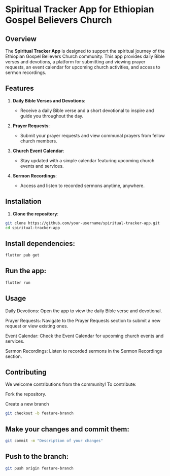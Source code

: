 # Spiritual Tracker App for Ethiopian Gospel Believers Church

## Overview
The **Spiritual Tracker App** is designed to support the spiritual journey of the Ethiopian Gospel Believers Church community. This app provides daily Bible verses and devotions, a platform for submitting and viewing prayer requests, an event calendar for upcoming church activities, and access to sermon recordings.

## Features
1. **Daily Bible Verses and Devotions**:
   - Receive a daily Bible verse and a short devotional to inspire and guide you throughout the day.

2. **Prayer Requests**:
   - Submit your prayer requests and view communal prayers from fellow church members.

3. **Church Event Calendar**:
   - Stay updated with a simple calendar featuring upcoming church events and services.

4. **Sermon Recordings**:
   - Access and listen to recorded sermons anytime, anywhere.

## Installation
1. **Clone the repository**:
```bash 
git clone https://github.com/your-username/spiritual-tracker-app.git
cd spiritual-tracker-app
```
## Install dependencies:
```bash
flutter pub get
```
## Run the app:
```bash
flutter run
```
## Usage
Daily Devotions: Open the app to view the daily Bible verse and devotional.

Prayer Requests: Navigate to the Prayer Requests section to submit a new request or view existing ones.

Event Calendar: Check the Event Calendar for upcoming church events and services.

Sermon Recordings: Listen to recorded sermons in the Sermon Recordings section.

## Contributing
We welcome contributions from the community! To contribute:

Fork the repository.

Create a new branch

```bash
git checkout -b feature-branch
```

## Make your changes and commit them:
```bash
git commit -m "Description of your changes"
```

## Push to the branch:
```bash
git push origin feature-branch
```
